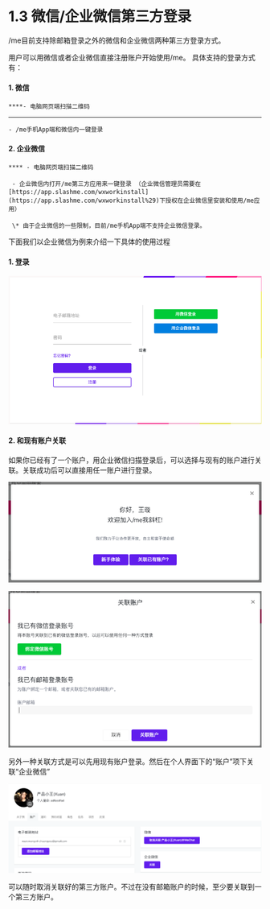 # 1.3 微信/企业微信第三方登录

/me目前支持除邮箱登录之外的微信和企业微信两种第三方登录方式。 

用户可以用微信或者企业微信直接注册账户开始使用/me。 具体支持的登录方式有： 

#### **1. 微信**

    ****- 电脑网页端扫描二维码  
****

    - /me手机App端和微信内一键登录

#### **2.  企业微信**

    **** - 电脑网页端扫描二维码

     - 企业微信内打开/me第三方应用来一键登录 （企业微信管理员需要在[https://app.slashme.com/wxworkinstall](https://app.slashme.com/wxworkinstall%29)下授权在企业微信里安装和使用/me应用）

     \* 由于企业微信的一些限制，目前/me手机App端不支持企业微信登录。 

下面我们以企业微信为例来介绍一下具体的使用过程

#### 1. 登录

![&#x767B;&#x5F55;&#x9875;&#x9762;](../.gitbook/assets/screenshot-2019-02-17-at-22.07.10.png)

#### 2. **和现有账户关联**

如果你已经有了一个账户，用企业微信扫描登录后，可以选择与现有的账户进行关联。关联成功后可以直接用任一账户进行登录。

![](../.gitbook/assets/screenshot-2019-02-17-at-22.17.39.png)

![&#x5173;&#x8054;&#x5DF2;&#x6709;&#x8D26;&#x6237;](../.gitbook/assets/screenshot-2019-02-17-at-22.17.52.png)

另外一种关联方式是可以先用现有账户登录。然后在个人界面下的“账户”项下关联“企业微信”

![&#x70B9;&#x51FB;&#x5173;&#x8054;](../.gitbook/assets/screenshot-2019-02-17-at-22.16.51.png)

可以随时取消关联好的第三方账户。不过在没有邮箱账户的时候，至少要关联到一个第三方账户。

